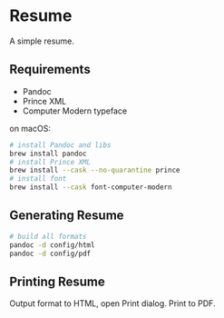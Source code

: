 # Resume

A simple resume.

## Requirements

- Pandoc
- Prince XML
- Computer Modern typeface

on macOS:

```bash
# install Pandoc and libs
brew install pandoc
# install Prince XML
brew install --cask --no-quarantine prince
# install font
brew install --cask font-computer-modern
```

## Generating Resume

```bash
# build all formats
pandoc -d config/html
pandoc -d config/pdf
```

## Printing Resume

Output format to HTML, open Print dialog. Print to PDF.
